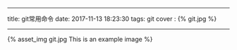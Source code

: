 
---
title: git常用命令
date: 2017-11-13 18:23:30
tags: git
cover : {% git.jpg %}

---
{% asset_img git.jpg This is an example image %}